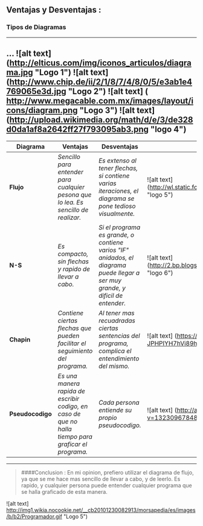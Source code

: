 ## Ventajas y Desventajas :
### Tipos de Diagramas
---
... ![alt text] (http://elticus.com/img/iconos_articulos/diagrama.jpg "Logo 1")  ![alt text] (http://www.chip.de/ii/2/1/8/7/4/8/0/5/e3ab1e4769065e3d.jpg "Logo 2") ![alt text] ( http://www.megacable.com.mx/images/layout/icons/diagram.png "Logo 3") ![alt text] (http://upload.wikimedia.org/math/d/e/3/de328d0da1af8a2642ff27f793095ab3.png "logo 4") 
---

| Diagrama | Ventajas | Desventajas |Ejemplo|
|---|---|---|---|
|**Flujo**| _Sencillo para entender para cualquier pesona que lo lea. Es sencillo de realizar._ | _Es extenso al tener flechas, si contiene varias iteraciones, el diagrama se pone tedioso visualmente._ |![alt text] (http://wl.static.fotolia.com/jpg/00/27/66/50/400_F_27665031_gJde82XyesywN4aXMad8WoTh0M4kHzRo.jpg "logo 5") |
|**N-S** | _Es compacto, sin flechas y rapido de llevar a cabo._ | _Si el programa es grande, o contiene varios "IF" anidados, el diagrama puede llegar a ser muy grande, y dificil de entender._ | ![alt text] (http://2.bp.blogspot.com/_jJOU7jLTQy0/TKtoL31AqXI/AAAAAAAAAAw/rS_trtOxN2Q/s1600/mayormenor1.png "logo 6")|
|  **Chapin** | _Contiene ciertas flechas que pueden facilitar el seguimiento del programa._ | _Al tener mas recuadradas ciertas sentencias del programa, complica el entendimiento del mismo._ |![alt text] (https://lh4.googleusercontent.com/6gGqnLt8cBRkK2sGV94ejd2uGLyumLXthJ5U4_Fckae2Q-JPHPIYH7hVi89hYct5JIBwIHoCo0OwdVnXZ-r7hCjri7l98fwN1mXsfe_-dYdsnZi95aONFyFa0dPN-pSt "logo 7")|
|**Pseudocodigo**| _Es una manera rapida de escribir codigo, en caso de que no halla tiempo para graficar el programa._ | _Cada persona entiende su propio pseudocodigo._| ![alt text] (http://algoritmos.bligoo.es/media/users/17/898521/images/public/186581/pseudocodigo.jpg?v=1323096784841 "logo 8")|

---
>####Conclusion : 
>En mi opinion, prefiero utilizar el diagrama de flujo, ya que se me hace mas sencillo de llevar a cabo, y de leerlo. Es rapido, y cualquier persona puede entender cualquier programa que se halla graficado de esta manera.

![alt text] http://img1.wikia.nocookie.net/__cb20101230082913/morsapedia/es/images/b/b2/Programador.gif "Logo 5")
